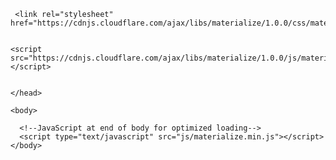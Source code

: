 
 <!DOCTYPE html>
  <html>
    <head>
      <!--Import Google Icon Font-->
      <link href="https://fonts.googleapis.com/icon?family=Material+Icons" rel="stylesheet">
      <!--Import materialize.css-->
      <link type="text/css" rel="stylesheet" href="css/materialize.min.css"  media="screen,projection"/>

     <link rel="stylesheet" href="https://cdnjs.cloudflare.com/ajax/libs/materialize/1.0.0/css/materialize.min.css">

   
    <script src="https://cdnjs.cloudflare.com/ajax/libs/materialize/1.0.0/js/materialize.min.js"></script>
            
     
    </head>

    <body>

      <!--JavaScript at end of body for optimized loading-->
      <script type="text/javascript" src="js/materialize.min.js"></script>
    </body>
  </html>
        
